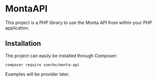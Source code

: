 # MontaAPI
This project is a PHP library to use the Monta API from within your PHP application.

## Installation
The project can easily be installed through Composer:

```composer require soerbv/monta-api```

Examples will be provider later.
